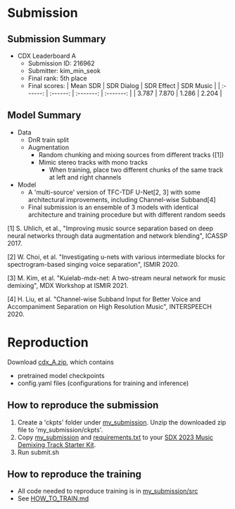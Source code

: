 

# Submission

## Submission Summary

* CDX Leaderboard A
	* Submission ID: 216962
	* Submitter: kim_min_seok
	* Final rank: 5th place
	* Final scores:
	  |  Mean SDR | SDR Dialog | SDR Effect | SDR Music | 
	  | :------: | :------: | :-------: | :-------: | 
	  |   3.787   |   7.870   |   1.286   |   2.204    |    
      

## Model Summary

* Data
	* DnR train split
	* Augmentation
		* Random chunking and mixing sources from different tracks ([1])
		* Mimic stereo tracks with mono tracks
            * When training, place two different chunks of the same track at left and right channels         
* Model
	* A 'multi-source' version of TFC-TDF U-Net[2, 3] with some architectural improvements, including Channel-wise Subband[4]
	* Final submission is an ensemble of 3 models with identical architecture and training procedure but with different random seeds

[1] S. Uhlich, et al., "Improving music source separation based on deep neural networks through data augmentation and network blending", ICASSP 2017.

[2] W. Choi, et al. "Investigating u-nets with various intermediate blocks for spectrogram-based singing voice separation", ISMIR 2020.

[3] M. Kim, et al. "Kuielab-mdx-net: A two-stream neural network for music demixing", MDX Workshop at ISMIR 2021.

[4] H. Liu, et al. "Channel-wise Subband Input for Better Voice and Accompaniment Separation on High Resolution Music", INTERSPEECH 2020.



# Reproduction

Download [cdx_A.zip](https://drive.google.com/file/d/1na3_3MISLGDg-7EjImU94yVgPxnPOfPv/view?usp=sharing), which contains 
  * pretrained model checkpoints 
  * config.yaml files (configurations for training and inference)

## How to reproduce the submission
1. Create a 'ckpts' folder under [my_submission](my_submission). Unzip the downloaded zip file to 'my_submission/ckpts'.
2. Copy [my_submission](my_submission) and [requirements.txt](requirements.txt) to your [SDX 2023 Music Demixing Track Starter Kit](https://gitlab.aicrowd.com/aicrowd/challenges/sound-demixing-challenge-2023/sdx-2023-music-demixing-track-starter-kit/).
3. Run submit.sh

## How to reproduce the training
- All code needed to reproduce training is in [my_submission/src](my_submission/src)
- See [HOW_TO_TRAIN.md](my_submission/src/HOW_TO_TRAIN.md)
